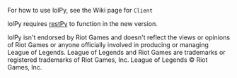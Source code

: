 For how to use lolPy, see the Wiki page for `Client`

lolPy requires [restPy](https://github.com/p-ob/restPy/) to function in the new version.


lolPy isn't endorsed by Riot Games and doesn't reflect the views or opinions of Riot Games or anyone officially involved
in producing or managing League of Legends. League of Legends and Riot Games are trademarks or registered trademarks of
Riot Games, Inc. League of Legends © Riot Games, Inc.
